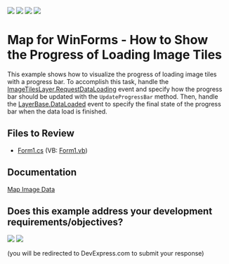 <!-- default badges list -->
![](https://img.shields.io/endpoint?url=https://codecentral.devexpress.com/api/v1/VersionRange/128576789/24.2.1%2B)
[![](https://img.shields.io/badge/Open_in_DevExpress_Support_Center-FF7200?style=flat-square&logo=DevExpress&logoColor=white)](https://supportcenter.devexpress.com/ticket/details/E5183)
[![](https://img.shields.io/badge/📖_How_to_use_DevExpress_Examples-e9f6fc?style=flat-square)](https://docs.devexpress.com/GeneralInformation/403183)
[![](https://img.shields.io/badge/💬_Leave_Feedback-feecdd?style=flat-square)](#does-this-example-address-your-development-requirementsobjectives)
<!-- default badges end -->

# Map for WinForms - How to Show the Progress of Loading Image Tiles

This example shows how to visualize the progress of loading image tiles with a progress bar.
To accomplish this task, handle the [ImageTilesLayer.RequestDataLoading](https://documentation.devexpress.com/#WindowsForms/DevExpressXtraMapImageTilesLayer_RequestDataLoadingtopic) event and specify how the progress bar should be updated with the `UpdateProgressBar` method. Then, handle the [LayerBase.DataLoaded](https://docs.devexpress.com/WindowsForms/DevExpress.XtraMap.LayerBase.DataLoaded) event to specify the final state of the progress bar when the data load is finished.

## Files to Review
* [Form1.cs](./CS/TilesLoaded/Form1.cs) (VB: [Form1.vb](./VB/TilesLoaded/Form1.vb))

## Documentation
[Map Image Data](https://docs.devexpress.com/WindowsForms/17853/controls-and-libraries/map-control/examples/map-image-data)

<!-- feedback -->
## Does this example address your development requirements/objectives?

[<img src="https://www.devexpress.com/support/examples/i/yes-button.svg"/>](https://www.devexpress.com/support/examples/survey.xml?utm_source=github&utm_campaign=winforms-map-show-the-progress-of-loading-image-tiles&~~~was_helpful=yes) [<img src="https://www.devexpress.com/support/examples/i/no-button.svg"/>](https://www.devexpress.com/support/examples/survey.xml?utm_source=github&utm_campaign=winforms-map-show-the-progress-of-loading-image-tiles&~~~was_helpful=no)

(you will be redirected to DevExpress.com to submit your response)
<!-- feedback end -->
